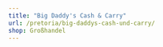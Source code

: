 ```yaml
---
title: "Big Daddy's Cash & Carry"
url: /pretoria/big-daddys-cash-und-carry/
shop: Großhandel
---
```

